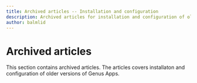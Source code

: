 ```yaml
---
title: Archived articles -- Installation and configuration
description: Archived articles for installation and configuration of older versions of Genus Apps
author: balmlid
---
```

# Archived articles

This section contains archived articles. The articles covers installaton and configuration of older versions of Genus Apps.
